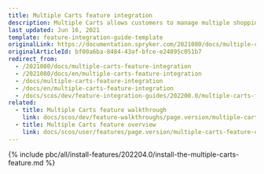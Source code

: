 ```yaml
---
title: Multiple Carts feature integration
description: Multiple Carts allows customers to manage multiple shopping carts in one account. The guide describes how to integrate the feature into your project.
last_updated: Jun 16, 2021
template: feature-integration-guide-template
originalLink: https://documentation.spryker.com/2021080/docs/multiple-carts-feature-integration
originalArticleId: bf00a6ba-8484-43af-bfce-e24895c051b7
redirect_from:
  - /2021080/docs/multiple-carts-feature-integration
  - /2021080/docs/en/multiple-carts-feature-integration
  - /docs/multiple-carts-feature-integration
  - /docs/en/multiple-carts-feature-integration
  - /docs/scos/dev/feature-integration-guides/202200.0/multiple-carts-feature-integration.html
related:
  - title: Multiple Carts feature walkthrough
    link: docs/scos/dev/feature-walkthroughs/page.version/multiple-carts-feature-walkthrough.html
  - title: Multiple Carts feature overview
    link: docs/scos/user/features/page.version/multiple-carts-feature-overview.html
---
```


{% include pbc/all/install-features/202204.0/install-the-multiple-carts-feature.md %} <!-- To edit, see /_includes/pbc/all/install-features/202204.0/install-the-multiple-carts-feature.md -->
